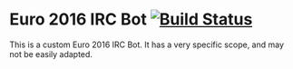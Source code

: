 # Euro 2016 IRC Bot [![Build Status](https://snap-ci.com/gpmcadam/euro2016-irc/branch/master/build_image)](https://snap-ci.com/gpmcadam/euro2016-irc/branch/master)

This is a custom Euro 2016 IRC Bot. It has a very specific scope, and may not
be easily adapted.
